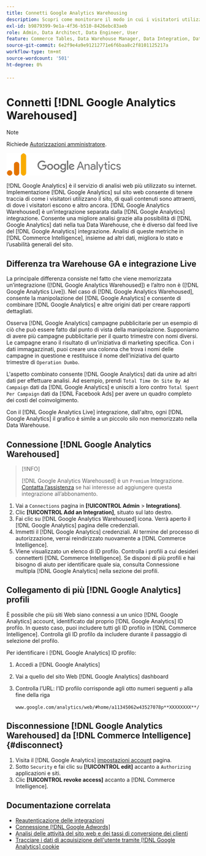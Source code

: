 ```yaml
---
title: Connetti Google Analytics Warehousing
description: Scopri come monitorare il modo in cui i visitatori utilizzano il tuo sito, quali contenuti sono attraenti, dove i visitatori escono e altro ancora.
exl-id: b9879399-9e1a-4f36-b510-8426ebc83aeb
role: Admin, Data Architect, Data Engineer, User
feature: Commerce Tables, Data Warehouse Manager, Data Integration, Data Import/Export
source-git-commit: 6e2f9e4a9e91212771e6f6baa8c2f8101125217a
workflow-type: tm+mt
source-wordcount: '501'
ht-degree: 0%

---
```


# Connetti [!DNL Google Analytics Warehoused]

>[!NOTE]
>
>Richiede [Autorizzazioni amministratore](../../../administrator/user-management/user-management.md).

![](../../../assets/google-analytics-logo.png)

[!DNL Google Analytics] è il servizio di analisi web più utilizzato su internet. Implementazione [!DNL Google Analytics] sul sito web consente di tenere traccia di come i visitatori utilizzano il sito, di quali contenuti sono attraenti, di dove i visitatori escono e altro ancora. [!DNL Google Analytics Warehoused] è un’integrazione separata dalla [!DNL Google Analytics] integrazione. Consente una migliore analisi grazie alla possibilità di [!DNL Google Analytics] dati nella tua Data Warehouse, che è diverso dal feed live del [!DNL Google Analytics] integrazione. Analisi di queste metriche in [!DNL Commerce Intelligence], insieme ad altri dati, migliora lo stato e l’usabilità generali del sito.

## Differenza tra Warehouse GA e integrazione Live

La principale differenza consiste nel fatto che viene memorizzata un’integrazione ([!DNL Google Analytics Warehoused]) e l’altro non è ([!DNL Google Analytics Live]). Nel caso di [!DNL Google Analytics Warehoused], consente la manipolazione del [!DNL Google Analytics] e consente di combinare [!DNL Google Analytics] e altre origini dati per creare rapporti dettagliati.

Osserva [!DNL Google Analytics] campagne pubblicitarie per un esempio di ciò che può essere fatto dal punto di vista della manipolazione. Supponiamo di avere più campagne pubblicitarie per il quarto trimestre con nomi diversi. Le campagne erano il risultato di un’iniziativa di marketing specifica. Con i dati immagazzinati, puoi creare una colonna che trova i nomi delle campagne in questione e restituisce il nome dell’iniziativa del quarto trimestre di `Operation Dumbo`.

L&#39;aspetto combinato consente [!DNL Google Analytics] dati da unire ad altri dati per effettuare analisi. Ad esempio, prendi `Total Time On Site By Ad Campaign` dati da [!DNL Google Analytics] e unisciti a loro contro `Total Spent Per Campaign` dati da [!DNL Facebook Ads] per avere un quadro completo dei costi del coinvolgimento.

Con il [!DNL Google Analytics Live] integrazione, dall&#39;altro, ogni [!DNL Google Analytics] il grafico è simile a un piccolo silo non memorizzato nella Data Warehouse.

## Connessione [!DNL Google Analytics Warehoused]

>[!INFO]
>
>[!DNL Google Analytics Warehoused] è un `Premium` Integrazione. [Contatta l’assistenza](https://experienceleague.adobe.com/docs/commerce-knowledge-base/kb/troubleshooting/miscellaneous/mbi-service-policies.html) se hai interesse ad aggiungere questa integrazione all’abbonamento.

1. Vai a `Connections` pagina in **[!UICONTROL Admin** > **Integrations]**.
1. Clic **[!UICONTROL Add an Integration]**, situato sul lato destro.
1. Fai clic su [!DNL Google Analytics Warehoused] icona. Verrà aperto il [!DNL Google Analytics] pagina delle credenziali.
1. Immetti il [!DNL Google Analytics] credenziali. Al termine del processo di autorizzazione, verrai reindirizzato nuovamente a [!DNL Commerce Intelligence].
1. Viene visualizzato un elenco di ID profilo. Controlla i profili a cui desideri connetterti [!DNL Commerce Intelligence]. Se disponi di più profili e hai bisogno di aiuto per identificare quale sia, consulta Connessione multipla [!DNL Google Analytics] nella sezione dei profili.

## Collegamento di più [!DNL Google Analytics] profili

È possibile che più siti Web siano connessi a un unico [!DNL Google Analytics] account, identificato dal proprio [!DNL Google Analytics] ID profilo. In questo caso, puoi includere tutti gli ID profilo in [!DNL Commerce Intelligence]. Controlla gli ID profilo da includere durante il passaggio di selezione del profilo.

Per identificare i [!DNL Google Analytics] ID profilo:

1. Accedi a [!DNL Google Analytics]
1. Vai a quello del sito Web [!DNL Google Analytics] dashboard
1. Controlla l’URL: l’ID profilo corrisponde agli otto numeri seguenti `p` alla fine della riga

   `www.google.com/analytics/web/#home/a11345062w43527078p**XXXXXXXX**/`

## Disconnessione [!DNL Google Analytics Warehoused] da [!DNL Commerce Intelligence] {#disconnect}

1. Visita il [!DNL Google Analytics] [impostazioni account](https://myaccount.google.com/intro) pagina.
1. Sotto `Security` e fai clic su **[!UICONTROL edit]** accanto a `Authorizing` applicazioni e siti.
1. Clic **[!UICONTROL revoke access]** accanto a [!DNL Commerce Intelligence].

## Documentazione correlata

* [Reautenticazione delle integrazioni](https://experienceleague.adobe.com/docs/commerce-knowledge-base/kb/how-to/mbi-reauthenticating-integrations.html)
* [Connessione [!DNL Google Adwords]](../integrations/google-adwords.md)
* [Analisi delle attività del sito web e dei tassi di conversione dei clienti](../../analysis/web-act-cust-conversion.md)
* [Tracciare i dati di acquisizione dell&#39;utente tramite [!DNL Google Analytics] cookie](../../analysis/google-track-user-acq.md)
